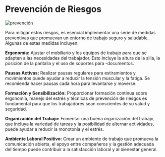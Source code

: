 # **Prevención de Riesgos**

![prevención](prevencion.jpg)



Para mitigar estos riesgos, es esencial implementar una serie de medidas preventivas que promuevan un entorno de trabajo seguro y saludable. Algunas de estas medidas incluyen:

**Ergonomía:** Ajustar el mobiliario y los equipos de trabajo para que se adapten a las necesidades del trabajador. Esto incluye la altura de la silla, la posición de la pantalla y el uso de soportes para -documentos.

**Pausas Activas:** Realizar pausas regulares para estiramientos y movimientos puede ayudar a reducir la tensión muscular y la fatiga. Se recomienda hacer pausas cada hora para levantarse y moverse.

**Formación y Sensibilización:** Proporcionar formación continua sobre ergonomía, manejo del estrés y técnicas de prevención de riesgos es fundamental para que los trabajadores sean conscientes de su salud y seguridad.

**Organización del Trabajo:** Fomentar una buena organización del trabajo, que incluya la variedad de tareas y la posibilidad de alternar actividades, puede ayudar a reducir la monotonía y el estrés.

**Ambiente Laboral Positivo:** Crear un ambiente de trabajo que promueva la comunicación abierta, el apoyo entre compañeros y la gestión adecuada del tiempo puede contribuir a la satisfacción laboral y al bienestar general.

